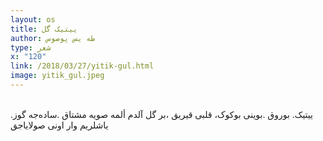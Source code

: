 ```yaml
---
layout: os
title: ییتیک گل
author: طە یس پوصوس
type: شعر
x: "120"
link: /2018/03/27/yitik-gul.html
image: yitik_gul.jpeg
---
```

<br/>
.ییتیک. بوروق  
.بوینی بوکوک، قلبی قیریق  
،بر گل آلدم ألمە صویە مشتاق  
.سادەجە گوز یاشلریم وار اونی صولایاجق  
